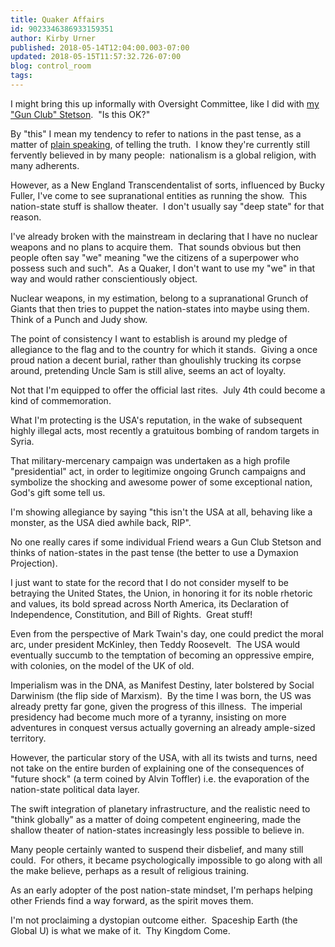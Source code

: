 ```yaml
---
title: Quaker Affairs
id: 9023346386933159351
author: Kirby Urner
published: 2018-05-14T12:04:00.003-07:00
updated: 2018-05-15T11:57:32.726-07:00
blog: control_room
tags: 
---
```


[](https://www.flickr.com/photos/kirbyurner/33539460473/in/photolist-T6Lv6T)

I might bring this up informally with Oversight Committee, like I did with [my "Gun Club" Stetson](https://flic.kr/p/GWQ2Df).  "Is this OK?" 

By "this" I mean my tendency to refer to nations in the past tense, as a matter of [plain speaking](http://www.quakerquaker.org/profiles/blogs/of-plain-speech-amp-post-nationalism), of telling the truth.  I know they're currently still fervently believed in by many people:  nationalism is a global religion, with many adherents. 

However, as a New England Transcendentalist of sorts, influenced by Bucky Fuller, I've come to see supranational entities as running the show.  This nation-state stuff is shallow theater.  I don't usually say "deep state" for that reason.

I've already broken with the mainstream in declaring that I have no nuclear weapons and no plans to acquire them.  That sounds obvious but then people often say "we" meaning "we the citizens of a superpower who possess such and such".  As a Quaker, I don't want to use my "we" in that way and would rather conscientiously object.

Nuclear weapons, in my estimation, belong to a supranational Grunch of Giants that then tries to puppet the nation-states into maybe using them.  Think of a Punch and Judy show.

The point of consistency I want to establish is around my pledge of allegiance to the flag and to the country for which it stands.  Giving a once proud nation a decent burial, rather than ghoulishly trucking its corpse around, pretending Uncle Sam is still alive, seems an act of loyalty.

Not that I'm equipped to offer the official last rites.  July 4th could become a kind of commemoration.

What I'm protecting is the USA's reputation, in the wake of subsequent highly illegal acts, most recently a gratuitous bombing of random targets in Syria.

That military-mercenary campaign was undertaken as a high profile "presidential" act, in order to legitimize ongoing Grunch campaigns and symbolize the shocking and awesome power of some exceptional nation, God's gift some tell us.

I'm showing allegiance by saying "this isn't the USA at all, behaving like a monster, as the USA died awhile back, RIP".

No one really cares if some individual Friend wears a Gun Club Stetson and thinks of nation-states in the past tense (the better to use a Dymaxion Projection).

I just want to state for the record that I do not consider myself to be betraying the United States, the Union, in honoring it for its noble rhetoric and values, its bold spread across North America, its Declaration of Independence, Constitution, and Bill of Rights.  Great stuff!

Even from the perspective of Mark Twain's day, one could predict the moral arc, under president McKinley, then Teddy Roosevelt.  The USA would eventually succumb to the temptation of becoming an oppressive empire, with colonies, on the model of the UK of old.

Imperialism was in the DNA, as Manifest Destiny, later bolstered by Social Darwinism (the flip side of Marxism).  By the time I was born, the US was already pretty far gone, given the progress of this illness.  The imperial presidency had become much more of a tyranny, insisting on more adventures in conquest versus actually governing an already ample-sized territory.

However, the particular story of the USA, with all its twists and turns, need not take on the entire burden of explaining one of the consequences of "future shock" (a term coined by Alvin Toffler) i.e. the evaporation of the nation-state political data layer.

The swift integration of planetary infrastructure, and the realistic need to "think globally" as a matter of doing competent engineering, made the shallow theater of nation-states increasingly less possible to believe in.

Many people certainly wanted to suspend their disbelief, and many still could.  For others, it became psychologically impossible to go along with all the make believe, perhaps as a result of religious training.

As an early adopter of the post nation-state mindset, I'm perhaps helping other Friends find a way forward, as the spirit moves them.

I'm not proclaiming a dystopian outcome either.  Spaceship Earth (the Global U) is what we make of it.  Thy Kingdom Come.

[](https://www.flickr.com/photos/kirbyurner/4219034972/in/album-72157622961425831/)